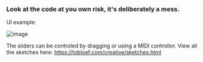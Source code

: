 ### Look at the code at you own risk, it's deliberately a mess.

UI example: 

![image](https://user-images.githubusercontent.com/12204005/138473834-48701827-48c7-45f6-8b56-9172a8146591.png)

The sliders can be controled by dragging or using a MIDI controllor. View all the sketches here: https://tobloef.com/creative/sketches.html
